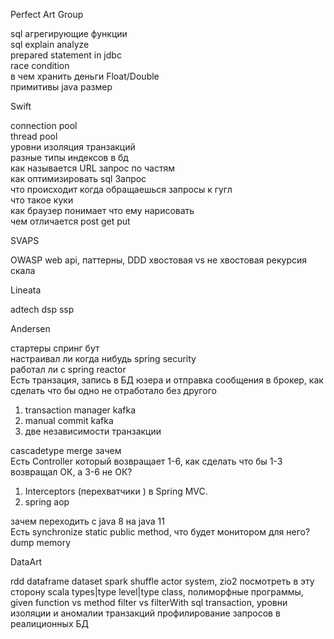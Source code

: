Perfect Art Group   

sql агрегирующие функции  
sql explain analyze  
prepared statement in jdbc  
race condition  
в чем хранить деньги Float/Double  
примитивы java размер





Swift

connection pool  
thread pool  
уровни изоляция транзакций  
разные типы индексов в бд  
как называется URL запрос по частям  
как оптимизировать sql Запрос  
что происходит когда обращаешься запросы к гугл  
что такое куки  
как браузер понимает что ему нарисовать  
чем отличается post get put  

SVAPS

OWASP
web api, паттерны, DDD
хвостовая vs не хвостовая рекурсия скала

Lineata

adtech
dsp ssp

Andersen

стартеры спринг бут  
настраивал ли когда нибудь spring security  
работал ли с spring reactor  
Есть транзация, запись в БД юзера и отправка сообщения в брокер, как сделать что бы одно не отработало без другого  
1. transaction manager kafka    
2. manual commit kafka    
3. две независимости транзакции  

cascadetype merge зачем  
Есть Controller который возвращает 1-6, как сделать что бы 1-3 возвращал ОК, а 3-6 не ОК?  
1. Interceptors (перехватчики ) в Spring MVC.  
2. spring aop  

зачем переходить с java 8 на java 11  
Есть synchronize static public method, что будет монитором для него?
dump memory  


DataArt

rdd dataframe dataset
spark shuffle
actor system, zio2 посмотреть в эту сторону
scala types|type level|type class, полиморфные программы, given
function vs method
filter vs filterWith
sql transaction, уровни изоляции и аномалии транзакций
профилирование запросов в реалиционных БД
